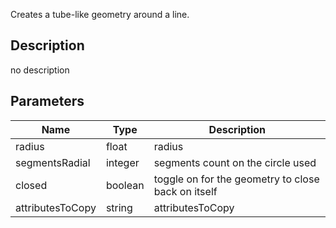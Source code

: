 Creates a tube-like geometry around a line.



## Description
no description
## Parameters

<table>
<thead>
	<tr>
		<th>Name</th>
		<th>Type</th>
		<th>Description</th>
	</tr>
</thead>
<tr>
	<td>radius</td>
	<td><div class='bg-yellow-800 px-2 py-px text-white rounded-sm'>float</div></td>
	<td>radius</td>
</tr>
<tr>
	<td>segmentsRadial</td>
	<td><div class='bg-orange-800 px-2 py-px text-white rounded-sm'>integer</div></td>
	<td>segments count on the circle used</td>
</tr>
<tr>
	<td>closed</td>
	<td><div class='bg-emerald-800 px-2 py-px text-white rounded-sm'>boolean</div></td>
	<td>toggle on for the geometry to close back on itself</td>
</tr>
<tr>
	<td>attributesToCopy</td>
	<td><div class='bg-purple-800 px-2 py-px text-white rounded-sm'>string</div></td>
	<td>attributesToCopy</td>
</tr>
</table>